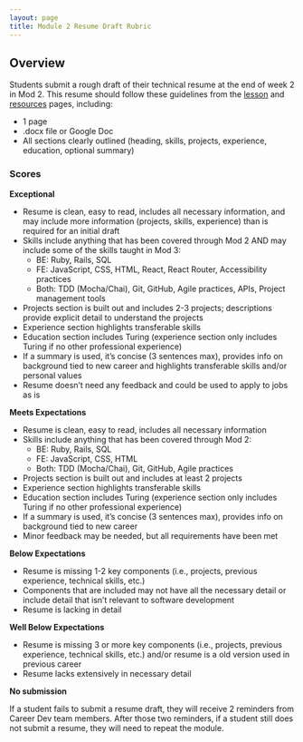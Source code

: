 ```yaml
---
layout: page
title: Module 2 Resume Draft Rubric
---
```


## Overview
Students submit a rough draft of their technical resume at the end of week 2 in Mod 2. This resume should follow these guidelines from the [lesson](/module_two/mod2_week1) and [resources](/resources/resume_resources) pages, including:

* 1 page
* .docx file or Google Doc
* All sections clearly outlined (heading, skills, projects, experience, education, optional summary)

### Scores

**Exceptional**
* Resume is clean, easy to read, includes all necessary information, and may include more information (projects, skills, experience) than is required for an initial draft
* Skills include anything that has been covered through Mod 2 AND may include some of the skills taught in Mod 3:
    * BE: Ruby, Rails, SQL
    * FE: JavaScript, CSS, HTML, React, React Router, Accessibility practices
    * Both: TDD (Mocha/Chai), Git, GitHub, Agile practices, APIs, Project management tools
* Projects section is built out and includes 2-3 projects; descriptions provide explicit detail to understand the projects
* Experience section highlights transferable skills
* Education section includes Turing (experience section only includes Turing if no other professional experience) 
* If a summary is used, it’s concise (3 sentences max), provides info on background tied to new career and highlights transferable skills and/or personal values
* Resume doesn’t need any feedback and could be used to apply to jobs as is

**Meets Expectations**
* Resume is clean, easy to read, includes all necessary information 
* Skills include anything that has been covered through Mod 2:
    * BE: Ruby, Rails, SQL
    * FE: JavaScript, CSS, HTML
    * Both: TDD (Mocha/Chai), Git, GitHub, Agile practices
* Projects section is built out and includes at least 2 projects
* Experience section highlights transferable skills
* Education section includes Turing (experience section only includes Turing if no other professional experience) 
* If a summary is used, it’s concise (3 sentences max), provides info on background tied to new career
* Minor feedback may be needed, but all requirements have been met

**Below Expectations**
* Resume is missing 1-2 key components (i.e., projects, previous experience, technical skills, etc.)
* Components that are included may not have all the necessary detail or include detail that isn’t relevant to software development
* Resume is lacking in detail

**Well Below Expectations**
* Resume is missing 3 or more key components (i.e., projects, previous experience, technical skills, etc.) and/or resume is a old version used in previous career
* Resume lacks extensively in necessary detail

**No submission**

If a student fails to submit a resume draft, they will receive 2 reminders from Career Dev team members. After those two reminders, if a student still does not submit a resume, they will need to repeat the module.
